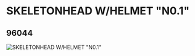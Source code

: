 # SKELETONHEAD W/HELMET "N0.1"
## 96044
![SKELETONHEAD W/HELMET "N0.1"](https://lc-www-live-s.legocdn.com/media/bricks/5/2/4623786.jpg)